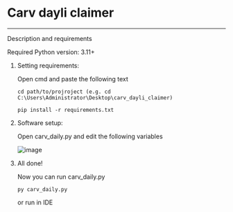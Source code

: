 # Carv dayli claimer
<hr>

Description and requirements

Required Python version: 3.11+

1. Setting requirements:

   Open cmd and paste the following text
   
   ```
   cd path/to/projroject (e.g. cd C:\Users\Administrator\Desktop\carv_dayli_claimer)
   ```

   ```
   pip install -r requirements.txt
   ```

3. Software setup:
   
   Open carv_daily.py and edit the following variables
  
   ![image](https://github.com/deerfern9/carv_daily_claimer/assets/81830808/9ca941a5-84ff-4b4c-bab7-132f19dbc6a9)

4. All done!
   
   Now you can run carv_daily.py
   
   ```
   py carv_daily.py
   ```

   or run in IDE
